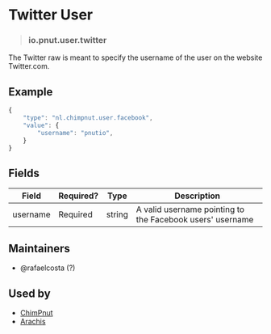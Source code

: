 <!-- give your raw a title -->
# Twitter User

<!-- specify the "type" for your raw -->
> ### io.pnut.user.twitter

<!-- provide a description of what your raw represents -->
The Twitter raw is meant to specify the username of the user on the website Twitter.com.

<!-- provide at least one example of what your raw might look like in the wild -->
## Example

~~~ js
{
    "type": "nl.chimpnut.user.facebook",
    "value": {
        "username": "pnutio",
    }
}
~~~

<!-- provide a complete description of the fields in the "value" object for your raw -->
## Fields

| Field         | Required? | Type   | Description                                                 |
| -----         | --------- | ----   | -----------                                                 |
| username      | Required  | string | A valid username pointing to the Facebook users' username    |

<!-- provide a way to contact you -->
## Maintainers
* @rafaelcosta (?)

<!-- provide references to compatible apps / service -->
## Used by
* [ChimPnut](https://itunes.apple.com/us/app/chimpnut-microblog-pm-chat/id1198300163?mt=8)
* [Arachis](https://itunes.apple.com/br/app/arachis/id1200781062?mt=8)